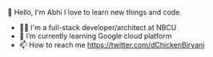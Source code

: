 👋 Hello, I'm Abhi
I love to learn new things and code.
- 👨‍💻 I'm a full-stack developer/architect at NBCU
- 🌱 I’m currently learning Google cloud platform
- 📫 How to reach me https://twitter.com/dChickenBiryani

<!---
AbhiHub01/AbhiHub01 is a ✨ special ✨ repository because its `README.md` (this file) appears on your GitHub profile.
You can click the Preview link to take a look at your changes.
--->
